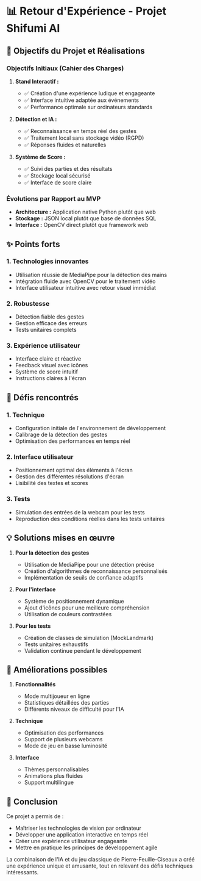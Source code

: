 # 📊 Retour d'Expérience - Projet Shifumi AI

## 🎯 Objectifs du Projet et Réalisations

### Objectifs Initiaux (Cahier des Charges)
1. **Stand Interactif :**
   - ✅ Création d'une expérience ludique et engageante
   - ✅ Interface intuitive adaptée aux événements
   - ✅ Performance optimale sur ordinateurs standards

2. **Détection et IA :**
   - ✅ Reconnaissance en temps réel des gestes
   - ✅ Traitement local sans stockage vidéo (RGPD)
   - ✅ Réponses fluides et naturelles

3. **Système de Score :**
   - ✅ Suivi des parties et des résultats
   - ✅ Stockage local sécurisé
   - ✅ Interface de score claire

### Évolutions par Rapport au MVP
- **Architecture :** Application native Python plutôt que web
- **Stockage :** JSON local plutôt que base de données SQL
- **Interface :** OpenCV direct plutôt que framework web

## ✨ Points forts

### 1. Technologies innovantes
- Utilisation réussie de MediaPipe pour la détection des mains
- Intégration fluide avec OpenCV pour le traitement vidéo
- Interface utilisateur intuitive avec retour visuel immédiat

### 2. Robustesse
- Détection fiable des gestes
- Gestion efficace des erreurs
- Tests unitaires complets

### 3. Expérience utilisateur
- Interface claire et réactive
- Feedback visuel avec icônes
- Système de score intuitif
- Instructions claires à l'écran

## 🔧 Défis rencontrés

### 1. Technique
- Configuration initiale de l'environnement de développement
- Calibrage de la détection des gestes
- Optimisation des performances en temps réel

### 2. Interface utilisateur
- Positionnement optimal des éléments à l'écran
- Gestion des différentes résolutions d'écran
- Lisibilité des textes et scores

### 3. Tests
- Simulation des entrées de la webcam pour les tests
- Reproduction des conditions réelles dans les tests unitaires

## 💡 Solutions mises en œuvre

1. **Pour la détection des gestes**
   - Utilisation de MediaPipe pour une détection précise
   - Création d'algorithmes de reconnaissance personnalisés
   - Implémentation de seuils de confiance adaptifs

2. **Pour l'interface**
   - Système de positionnement dynamique
   - Ajout d'icônes pour une meilleure compréhension
   - Utilisation de couleurs contrastées

3. **Pour les tests**
   - Création de classes de simulation (MockLandmark)
   - Tests unitaires exhaustifs
   - Validation continue pendant le développement

## 🚀 Améliorations possibles

1. **Fonctionnalités**
   - Mode multijoueur en ligne
   - Statistiques détaillées des parties
   - Différents niveaux de difficulté pour l'IA

2. **Technique**
   - Optimisation des performances
   - Support de plusieurs webcams
   - Mode de jeu en basse luminosité

3. **Interface**
   - Thèmes personnalisables
   - Animations plus fluides
   - Support multilingue

## 📝 Conclusion

Ce projet a permis de :
- Maîtriser les technologies de vision par ordinateur
- Développer une application interactive en temps réel
- Créer une expérience utilisateur engageante
- Mettre en pratique les principes de développement agile

La combinaison de l'IA et du jeu classique de Pierre-Feuille-Ciseaux a créé une expérience unique et amusante, tout en relevant des défis techniques intéressants.